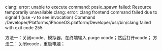 clang: error: unable to execute command: posix_spawn failed: Resource temporarily unavailable clang: error: clang frontend command failed due to signal 1 (use -v to see invocation) Command /Developer/Platforms/iPhoneOS.platform/Developer/usr/bin/clang failed with exit code 255



方法一：关闭xcode、模拟器，在终端输入 purge xcode；然后打开xcode；
方法二：关闭xcode，重启电脑；